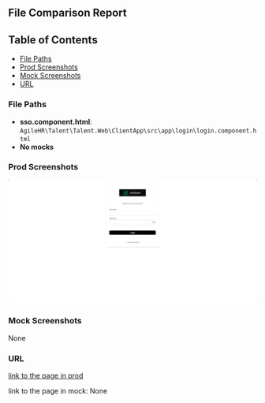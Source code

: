 ## File Comparison Report

## Table of Contents

- [File Paths](#file-paths)
- [Prod Screenshots](#prod-screenshots)
- [Mock Screenshots](#mock-screenshots)
- [URL](#url)

### File Paths

- **sso.component.html**: `AgileHR\Talent\Talent.Web\ClientApp\src\app\login\login.component.html`
- **No mocks**

### Prod Screenshots

![Prod Screenshot](login-prod.png)

### Mock Screenshots

None

### URL

[link to the page in prod](https://piedpiper.agilehr.net/)

link to the page in mock: None
